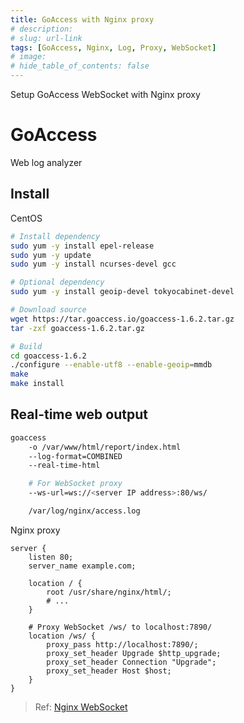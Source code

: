 ```yaml
---
title: GoAccess with Nginx proxy
# description: 
# slug: url-link
tags: [GoAccess, Nginx, Log, Proxy, WebSocket]
# image: 
# hide_table_of_contents: false
---
```


Setup GoAccess WebSocket with Nginx proxy

<!--truncate-->

# GoAccess

Web log analyzer

## Install

CentOS

```bash
# Install dependency
sudo yum -y install epel-release
sudo yum -y update
sudo yum -y install ncurses-devel gcc

# Optional dependency
sudo yum -y install geoip-devel tokyocabinet-devel

# Download source
wget https://tar.goaccess.io/goaccess-1.6.2.tar.gz
tar -zxf goaccess-1.6.2.tar.gz

# Build
cd goaccess-1.6.2
./configure --enable-utf8 --enable-geoip=mmdb
make
make install
```

## Real-time web output

```bash
goaccess 
    -o /var/www/html/report/index.html
    --log-format=COMBINED
    --real-time-html

    # For WebSocket proxy
    --ws-url=ws://<server IP address>:80/ws/

    /var/log/nginx/access.log
```

Nginx proxy

```nginx
server {
    listen 80;
    server_name example.com;

    location / {
        root /usr/share/nginx/html/;
        # ...
    }

    # Proxy WebSocket /ws/ to localhost:7890/
    location /ws/ {
        proxy_pass http://localhost:7890/;
        proxy_set_header Upgrade $http_upgrade;
        proxy_set_header Connection "Upgrade";
        proxy_set_header Host $host;
    }
}
```

> Ref: [Nginx WebSocket](https://www.nginx.com/blog/websocket-nginx/)
